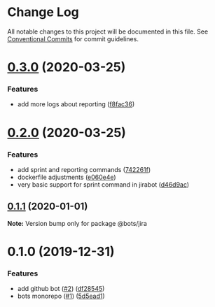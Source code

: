 # Change Log

All notable changes to this project will be documented in this file.
See [Conventional Commits](https://conventionalcommits.org) for commit guidelines.

# [0.3.0](https://github.com/mariusz-kabala/bots/compare/@bots/jira@0.2.0...@bots/jira@0.3.0) (2020-03-25)


### Features

* add more logs about reporting ([f8fac36](https://github.com/mariusz-kabala/bots/commit/f8fac367e6e08cafa533afe2e021bdc497115272))





# [0.2.0](https://github.com/mariusz-kabala/bots/compare/@bots/jira@0.1.1...@bots/jira@0.2.0) (2020-03-25)


### Features

* add sprint and reporting commands ([742261f](https://github.com/mariusz-kabala/bots/commit/742261fe81c43ecccd28921b3da94c46eccd895f))
* dockerfile adjustments ([e060e4e](https://github.com/mariusz-kabala/bots/commit/e060e4e5ac06bf7c0a93cd9dc2b47b46d26cc615))
* very basic support for sprint command in jirabot ([d46d9ac](https://github.com/mariusz-kabala/bots/commit/d46d9ac1b3c46530c6508ec8469016a27d8d9b88))





## [0.1.1](https://github.com/mariusz-kabala/bots/compare/@bots/jira@0.1.0...@bots/jira@0.1.1) (2020-01-01)

**Note:** Version bump only for package @bots/jira





# 0.1.0 (2019-12-31)


### Features

* add github bot ([#2](https://github.com/mariusz-kabala/bots/issues/2)) ([df28545](https://github.com/mariusz-kabala/bots/commit/df2854521613efbde3a072ff44bf4c588cf80026))
* bots monorepo ([#1](https://github.com/mariusz-kabala/bots/issues/1)) ([5d5ead1](https://github.com/mariusz-kabala/bots/commit/5d5ead1c84395760a2ebd56c8b3561e4f7c873d1))

